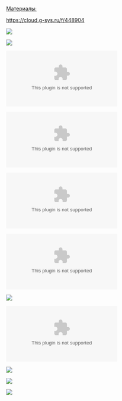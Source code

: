 <u>Материалы:</u>

https://cloud.g-sys.ru/f/448904

![](FW_%20встреча%20по%20обработке%20БВ%20в%20БУ%201.msg)

![](FW_%20ТЗ%20по%20Интерфейсу%20обработки%20БВ.msg)

![](Макет%20АРМ%20Выписка%201.xlsx)

![](ТЗ%20Обработка%20банковской%20выписки%20в%20ФинУпр_v1.1.docx)

![](Pm+Act.docx)

![](Pm+Act.xlsx)

![](Распределение%20платежей%20по%20контировке%20v2.2.drawio)

![](Обеспечение%20взаимосвязи%20Pm%20и%20Act%20v1.docx)

![](OUTLOOK_hBeVgvge0u.png)

![](Pasted%20image%2020250826103841.png)

![](Pasted%20image%2020250925112646.png)

